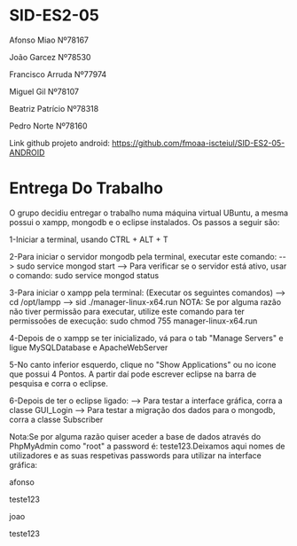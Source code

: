 # SID-ES2-05
Afonso Miao Nº78167

João Garcez Nº78530

Francisco Arruda Nº77974

Miguel Gil Nº78107

Beatriz Patrício Nº78318

Pedro Norte Nº78160


Link github projeto android: https://github.com/fmoaa-iscteiul/SID-ES2-05-ANDROID

# Entrega Do Trabalho
O grupo decidiu entregar o trabalho numa máquina virtual UBuntu, a mesma possui o xampp, mongodb e o eclipse instalados. Os passos a seguir são:

1-Iniciar a terminal, usando CTRL + ALT + T

2-Para iniciar o servidor mongodb pela terminal, executar este comando:
  --> sudo service mongod start
  --> Para verificar se o servidor está ativo, usar o comando: sudo service mongod status

3-Para iniciar o xampp pela terminal: (Executar os seguintes comandos)
  --> cd /opt/lampp
  --> sid ./manager-linux-x64.run
  NOTA: Se por alguma razão não tiver permissão para executar, utilize este comando para ter permissoões de execução: sudo chmod 755 manager-linux-x64.run

4-Depois de o xampp se ter inicializado, vá para o tab "Manage Servers" e ligue MySQLDatabase e ApacheWebServer

5-No canto inferior esquerdo, clique no "Show Applications" ou no icone que possui 4 Pontos. A partir daí pode escrever eclipse na barra de pesquisa e corra o eclipse.

6-Depois de ter o eclipse ligado:
  --> Para testar a interface gráfica, corra a classe GUI_Login
  --> Para testar a migração dos dados para o mongodb, corra a classe Subscriber

Nota:Se por alguma razão quiser aceder a base de dados através do PhpMyAdmin como "root" a password é: teste123.Deixamos aqui nomes de utilizadores e as suas respetivas passwords para utilizar na interface gráfica:

afonso

teste123

joao

teste123
